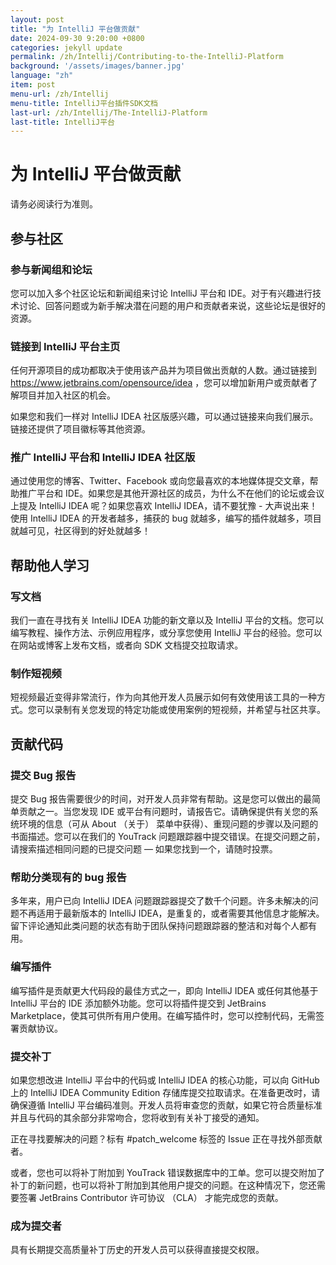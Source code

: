 ```yaml
---
layout: post
title: "为 IntelliJ 平台做贡献"
date: 2024-09-30 9:20:00 +0800
categories: jekyll update
permalink: /zh/Intellij/Contributing-to-the-IntelliJ-Platform
background: '/assets/images/banner.jpg'
language: "zh"
item: post
menu-url: /zh/Intellij
menu-title: IntelliJ平台插件SDK文档
last-url: /zh/Intellij/The-IntelliJ-Platform
last-title: IntelliJ平台
---
```


# 为 IntelliJ 平台做贡献

请务必阅读行为准则。

## 参与社区

### 参与新闻组和论坛

您可以加入多个社区论坛和新闻组来讨论 IntelliJ 平台和 IDE。对于有兴趣进行技术讨论、回答问题或为新手解决潜在问题的用户和贡献者来说，这些论坛是很好的资源。

### 链接到 IntelliJ 平台主页

任何开源项目的成功都取决于使用该产品并为项目做出贡献的人数。通过链接到 https://www.jetbrains.com/opensource/idea ，您可以增加新用户或贡献者了解项目并加入社区的机会。

如果您和我们一样对 IntelliJ IDEA 社区版感兴趣，可以通过链接来向我们展示。链接还提供了项目徽标等其他资源。

### 推广 IntelliJ 平台和 IntelliJ IDEA 社区版

通过使用您的博客、Twitter、Facebook 或向您最喜欢的本地媒体提交文章，帮助推广平台和 IDE。如果您是其他开源社区的成员，为什么不在他们的论坛或会议上提及 IntelliJ IDEA 呢？如果您喜欢 IntelliJ IDEA，请不要犹豫 - 大声说出来！使用 IntelliJ IDEA 的开发者越多，捕获的 bug 就越多，编写的插件就越多，项目就越可见，社区得到的好处就越多！

## 帮助他人学习

### 写文档

我们一直在寻找有关 IntelliJ IDEA 功能的新文章以及 IntelliJ 平台的文档。您可以编写教程、操作方法、示例应用程序，或分享您使用 IntelliJ 平台的经验。您可以在网站或博客上发布文档，或者向 SDK 文档提交拉取请求。

### 制作短视频

短视频最近变得非常流行，作为向其他开发人员展示如何有效使用该工具的一种方式。您可以录制有关您发现的特定功能或使用案例的短视频，并希望与社区共享。

## 贡献代码

### 提交 Bug 报告

提交 Bug 报告需要很少的时间，对开发人员非常有帮助。这是您可以做出的最简单贡献之一。当您发现 IDE 或平台有问题时，请报告它。请确保提供有关您的系统环境的信息（可从 About （关于） 菜单中获得）、重现问题的步骤以及问题的书面描述。您可以在我们的 YouTrack 问题跟踪器中提交错误。在提交问题之前，请搜索描述相同问题的已提交问题 — 如果您找到一个，请随时投票。

### 帮助分类现有的 bug 报告

多年来，用户已向 IntelliJ IDEA 问题跟踪器提交了数千个问题。许多未解决的问题不再适用于最新版本的 IntelliJ IDEA，是重复的，或者需要其他信息才能解决。留下评论通知此类问题的状态有助于团队保持问题跟踪器的整洁和对每个人都有用。

### 编写插件

编写插件是贡献更大代码段的最佳方式之一，即向 IntelliJ IDEA 或任何其他基于 IntelliJ 平台的 IDE 添加额外功能。您可以将插件提交到 JetBrains Marketplace，使其可供所有用户使用。在编写插件时，您可以控制代码，无需签署贡献协议。

### 提交补丁

如果您想改进 IntelliJ 平台中的代码或 IntelliJ IDEA 的核心功能，可以向 GitHub 上的 IntelliJ IDEA Community Edition 存储库提交拉取请求。在准备更改时，请确保遵循 IntelliJ 平台编码准则。开发人员将审查您的贡献，如果它符合质量标准并且与代码的其余部分非常吻合，您将收到有关补丁接受的通知。

正在寻找要解决的问题？标有 #patch_welcome 标签的 Issue 正在寻找外部贡献者。

或者，您也可以将补丁附加到 YouTrack 错误数据库中的工单。您可以提交附加了补丁的新问题，也可以将补丁附加到其他用户提交的问题。在这种情况下，您还需要签署 JetBrains Contributor 许可协议 （CLA） 才能完成您的贡献。

### 成为提交者

具有长期提交高质量补丁历史的开发人员可以获得直接提交权限。
